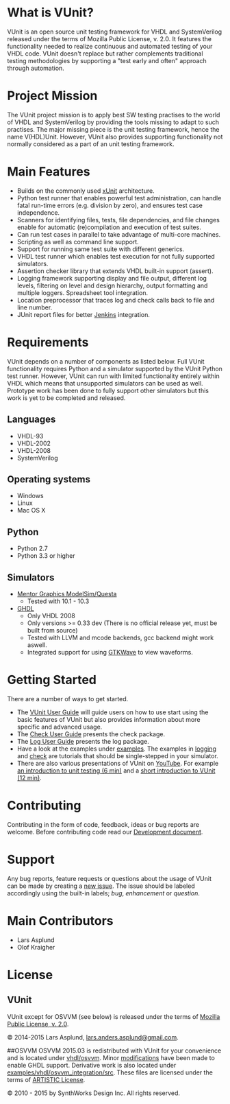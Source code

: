 # What is VUnit?

VUnit is an open source unit testing framework for VHDL and SystemVerilog released under the terms of Mozilla Public License, v. 2.0. It features the functionality needed to realize continuous and automated testing of your VHDL code. VUnit doesn't replace but rather complements traditional testing methodologies by supporting a "test early and often" approach through automation.

# Project Mission

The VUnit project mission is to apply best SW testing practises to the world of VHDL and SystemVerilog by providing the tools missing to adapt to such practises. The major missing piece is the unit testing framework, hence the name V(HDL)Unit. However, VUnit also provides supporting functionality not normally considered as a part of an unit testing framework.

# Main Features
* Builds on the commonly used [xUnit](http://en.wikipedia.org/wiki/XUnit) architecture.
* Python test runner that enables powerful test administration, can handle fatal run-time errors (e.g. division by zero), and ensures test case independence.
* Scanners for identifying files, tests, file dependencies, and file changes enable for automatic (re)compilation and execution of test suites.
* Can run test cases in parallel to take advantage of multi-core machines.
* Scripting as well as command line support.
* Support for running same test suite with different generics.
* VHDL test runner which enables test execution for not fully supported simulators.
* Assertion checker library that extends VHDL built-in support (assert).
* Logging framework supporting display and file output, different log levels, filtering on level and design hierarchy, output formatting and multiple loggers. Spreadsheet tool integration.
* Location preprocessor that traces log and check calls back to file and line number.
* JUnit report files for better [Jenkins](http://jenkins-ci.org/) integration.

# Requirements
VUnit depends on a number of components as listed below. Full VUnit functionality requires Python and a simulator supported by the VUnit Python test runner. However, VUnit can run with limited functionality entirely within VHDL which means that unsupported simulators can be used as well. Prototype work has been done to fully support other simulators but this work is yet to be completed and released.
## Languages
* VHDL-93
* VHDL-2002
* VHDL-2008
* SystemVerilog

## Operating systems
* Windows
* Linux
* Mac OS X

## Python
* Python 2.7
* Python 3.3 or higher

## Simulators
* [Mentor Graphics ModelSim/Questa](http://www.mentor.com/products/fv/modelsim/)
  * Tested with 10.1 - 10.3
* [GHDL](https://sourceforge.net/projects/ghdl-updates/)
  * Only VHDL 2008
  * Only versions >= 0.33 dev (There is no official release yet, must be built from source)
  * Tested with LLVM and mcode backends, gcc backend might work aswell.
  * Integrated support for using [GTKWave](http://gtkwave.sourceforge.net/) to view waveforms.

# Getting Started
There are a number of ways to get started.

*  The [VUnit User Guide](user_guide.md) will guide users on how to use start using the basic features of VUnit but also provides information about more specific and advanced usage.
*  The [Check User Guide](vhdl/check/user_guide.md) presents the check package.
*  The [Log User Guide](vhdl/logging/user_guide.md) presents the log package.
*  Have a look at the examples under [examples](examples). The examples in [logging](examples/vhdl/logging) and [check](examples/vhdl/check) are tutorials that should be single-stepped in your simulator.
*  There are also various presentations of VUnit on [YouTube](https://www.youtube.com/channel/UCCPVCaeWkz6C95aRUTbIwdg). For example [an introduction to unit testing (6 min)](https://www.youtube.com/watch?v=PZuBqcxS8t4) and a [short introduction to VUnit (12 min)](https://www.youtube.com/watch?v=D8s_VLD91tw).

# Contributing
Contributing in the form of code, feedback, ideas or bug reports are welcome.
Before contributing code read our [Development document](developing.md).

# Support
Any bug reports, feature requests or questions about the usage of VUnit can be made by creating a [new issue](https://github.com/LarsAsplund/vunit/issues/new). The issue should be labeled accordingly using the built-in labels; *bug*, *enhancement* or *question*.

# Main Contributors
* Lars Asplund
* Olof Kraigher

# License
## VUnit
VUnit except for OSVVM (see below) is released under the terms of [Mozilla Public
License, v. 2.0](http://mozilla.org/MPL/2.0/).

&copy; 2014-2015 Lars Asplund, lars.anders.asplund@gmail.com.

##OSVVM
OSVVM 2015.03 is redistributed with VUnit for your convenience and is located under [vhdl/osvvm](vhdl/osvvm). Minor [modifications](https://github.com/LarsAsplund/vunit/commit/25fce1b3700e746c3fa23bd7157777dd4f20f0d6) have been made to enable GHDL support. Derivative work is also located under [examples/vhdl/osvvm\_integration/src](examples/vhdl/osvvm_integration/src). These files are licensed under the terms of [ARTISTIC License](http://www.perlfoundation.org/artistic_license_2_0).

&copy; 2010 - 2015 by SynthWorks Design Inc.  All rights reserved.
